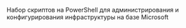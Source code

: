 Набор скриптов на PowerShell для администрирования и конфигурирования инфраструктуры на базе Microsoft